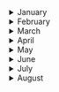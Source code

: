 
<details><summary>January</summary>

##### 7-01-2023
* [Does true kindness have to be selfless?](https://www.theguardian.com/books/2022/dec/26/the-big-idea-does-true-kindness-have-to-be-selfless) #kindness #psychology #insight
  
</p>
</details>
<details><summary>February</summary>

##### 2-02-2023
* [How Anger Affects the Body]((https://www.nytimes.com/2022/12/17/style/anger-body-health-effects.html) #society #insight #health #mindset

</p>
</details>
<details><summary>March</summary>

##### 4-03-2023
* [This revolutionary stroke treatment will save millions of lives. Eventually](https://www.nytimes.com/2023/03/01/magazine/evt-stroke-treatment.html) #insight #ideas #health #thrombectomy

</p>
</details>
<details><summary>April</summary>

##### 9-04-2023
* [Whatever the problem, it`s probably solved by walking](https://www.nytimes.com/2023/03/25/opinion/walking-hiking-spring.html) #insight #walker #mindset #health #problem-solver

</p>
</details>
<details><summary>May</summary>

##### 6-05-2023
* [This is what it sounds like when plants cry](https://www.nytimes.com/2023/03/30/science/plant-sounds-stress.html) #science #insight #biology #sound

#### 29-05-2023
* [The Finnish Secret to Happiness? Knowing When You Have Enough](https://www.nytimes.com/2023/04/01/world/europe/finland-happiness-optimism.html?action=click&module=card&pageType=theWeekenderLink) #insight #social #sociology #mindset
  
#### 31-05-2023
* [You wait ages for an AI chatbot to come along, then a whole bunch turn up. Why?](https://www.theguardian.com/commentisfree/2023/mar/25/you-wait-ages-for-an-ai-chatbot-to-come-along-then-a-whole-bunch-turn-up-chatgpt) #AI #insight #machine-learning
  
</p>
</details>
<details><summary>June</summary>

#### 19-06-2023
* [Gratitude Really is Good for You. Here’s What the Science Shows.](https://www.nytimes.com/2023/06/08/well/mind/gratitude-health-benefits.html?action=click&module=Well&pgtype=Homepage&section=Well) #science #insight #mindset

#### 22-06-2023
* [How slavery changed the Guardian, Britain and the world](https://www.theguardian.com/news/series/cotton-capital) #slavery #insight #economics #social

#### 24-06-2023
* [The moral crisis of America's doctors](https://www.nytimes.com/2023/06/15/magazine/doctors-moral-crises.html)
</p>
</details>
<details><summary>July</summary>

##### 7-07-2023
* [Why the super rich are inevitable](https://pudding.cool/2022/12/yard-sale/) #economy #psychology #insight

#### 11-07-2023
* [Crows and magpies using anti-bird spikes to build nests](https://www.theguardian.com/science/2023/jul/11/crows-and-magpies-show-their-metal-by-using-anti-bird-spikes-to-build-nests) #science #evolution #crows #magpies #science

#### 13-07-2023
* [What Intense Rituals Signal to Your Brain](https://nautil.us/what-intense-rituals-signal-to-your-brain-323519/) #science #anthropology #social #ritual
  
</p>
</details>
<details><summary>August</summary>

##### 15-08-2023
* [How Digital Technology Is Helping Decode the Sounds of Nature](https://e360.yale.edu/features/bioacoustics-nature-sounds-digital-technology) #ecology #nature #sounds #nature 


  
</p>
</details>
